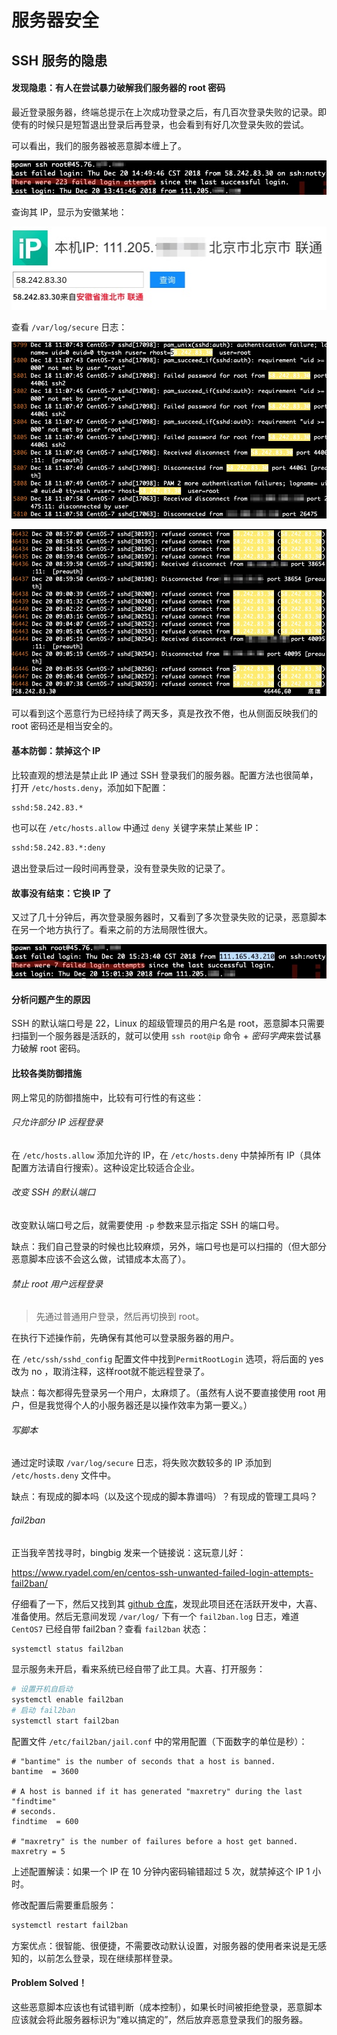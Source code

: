 # 服务器安全

## SSH 服务的隐患

#### 发现隐患：有人在尝试暴力破解我们服务器的 root 密码

最近登录服务器，终端总提示在上次成功登录之后，有几百次登录失败的记录。即使有的时候只是短暂退出登录后再登录，也会看到有好几次登录失败的尝试。  

可以看出，我们的服务器被恶意脚本缠上了。  

![](media/15453014764329.jpg)

查询其 IP，显示为安徽某地：  

![](media/15452952345985.jpg)

查看 `/var/log/secure` 日志：  

![](media/15452976434904.jpg)

![](media/15452976997988.jpg)

可以看到这个恶意行为已经持续了两天多，真是孜孜不倦，也从侧面反映我们的 root 密码还是相当安全的。  

#### 基本防御：禁掉这个 IP

比较直观的想法是禁止此 IP 通过 SSH 登录我们的服务器。配置方法也很简单，打开 `/etc/hosts.deny`，添加如下配置：  

```bash
sshd:58.242.83.*
```

也可以在 `/etc/hosts.allow` 中通过 `deny` 关键字来禁止某些 IP：  

```bash
sshd:58.242.83.*:deny
```

退出登录后过一段时间再登录，没有登录失败的记录了。

#### 故事没有结束：它换 IP 了

又过了几十分钟后，再次登录服务器时，又看到了多次登录失败的记录，恶意脚本在另一个地方执行了。看来之前的方法局限性很大。  

![](media/15453017250010.jpg)

#### 分析问题产生的原因

SSH 的默认端口号是 22，Linux 的超级管理员的用户名是 root，恶意脚本只需要扫描到一个服务器是活跃的，就可以使用 `ssh root@ip` 命令 + *密码字典*来尝试暴力破解 root 密码。

#### 比较各类防御措施

网上常见的防御措施中，比较有可行性的有这些：  

###### 只允许部分 IP 远程登录

在 `/etc/hosts.allow` 添加允许的 IP，在 `/etc/hosts.deny` 中禁掉所有 IP（具体配置方法请自行搜索）。这种设定比较适合企业。  

###### 改变 SSH 的默认端口

改变默认端口号之后，就需要使用 `-p` 参数来显示指定 SSH 的端口号。

缺点：我们自己登录的时候也比较麻烦，另外，端口号也是可以扫描的（但大部分恶意脚本应该不会这么做，试错成本太高了）。

###### 禁止 root 用户远程登录

> 先通过普通用户登录，然后再切换到 root。

在执行下述操作前，先确保有其他可以登录服务器的用户。  

在 `/etc/ssh/sshd_config` 配置文件中找到`PermitRootLogin` 选项，将后面的 yes 改为 no ，取消注释，这样root就不能远程登录了。  

缺点：每次都得先登录另一个用户，太麻烦了。（虽然有人说不要直接使用 root 用户，但是我觉得个人的小服务器还是以操作效率为第一要义。）

###### 写脚本

通过定时读取 `/var/log/secure` 日志，将失败次数较多的 IP 添加到 `/etc/hosts.deny` 文件中。  

缺点：有现成的脚本吗（以及这个现成的脚本靠谱吗）？有现成的管理工具吗？  

###### fail2ban

正当我辛苦找寻时，bingbig 发来一个链接说：这玩意儿好：    

https://www.ryadel.com/en/centos-ssh-unwanted-failed-login-attempts-fail2ban/  

仔细看了一下，然后又找到其 [github 仓库](https://github.com/fail2ban/fail2ban)，发现此项目还在活跃开发中，大喜、准备使用。然后无意间发现 `/var/log/` 下有一个 `fail2ban.log` 日志，难道 `CentOS7` 已经自带 fail2ban？查看 `fail2ban` 状态：     

```bash
systemctl status fail2ban
```

显示服务未开启，看来系统已经自带了此工具。大喜、打开服务：

```bash
# 设置开机自启动
systemctl enable fail2ban
# 启动 fail2ban
systemctl start fail2ban
```

配置文件 `/etc/fail2ban/jail.conf` 中的常用配置（下面数字的单位是秒）：  

```
# "bantime" is the number of seconds that a host is banned.
bantime  = 3600

# A host is banned if it has generated "maxretry" during the last "findtime"
# seconds.
findtime  = 600

# "maxretry" is the number of failures before a host get banned.
maxretry = 5
```

上述配置解读：如果一个 IP 在 10 分钟内密码输错超过 5 次，就禁掉这个 IP 1 小时。  

修改配置后需要重启服务：  

```bash
systemctl restart fail2ban
```

方案优点：很智能、很便捷，不需要改动默认设置，对服务器的使用者来说是无感知的，以前怎么登录，现在继续那样登录。  

#### Problem Solved！

这些恶意脚本应该也有试错判断（成本控制），如果长时间被拒绝登录，恶意脚本应该就会将此服务器标识为“难以搞定的”，然后放弃恶意登录我们的服务器。 





